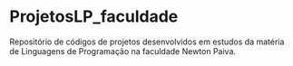 # ProjetosLP_faculdade
Repositório de códigos de projetos desenvolvidos em estudos da matéria de Linguagens de Programação na faculdade Newton Paiva.
